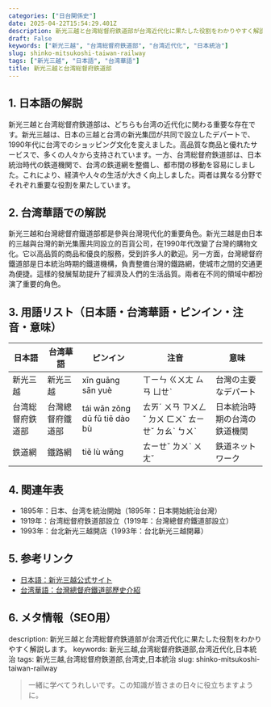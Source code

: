 ```yaml
---
categories: ["日台関係史"]
date: 2025-04-22T15:54:29.401Z
description: 新光三越と台湾総督府鉄道部が台湾近代化に果たした役割をわかりやすく解説します。
draft: False
keywords: ["新光三越", "台湾総督府鉄道部", "台湾近代化", "日本統治"]
slug: shinko-mitsukoshi-taiwan-railway
tags: ["新光三越", "日本語", "台湾華語"]
title: 新光三越と台湾総督府鉄道部
---
```




## 1. 日本語の解説
新光三越と台湾総督府鉄道部は、どちらも台湾の近代化に関わる重要な存在です。新光三越は、日本の三越と台湾の新光集団が共同で設立したデパートで、1990年代に台湾でのショッピング文化を変えました。高品質な商品と優れたサービスで、多くの人々から支持されています。一方、台湾総督府鉄道部は、日本統治時代の鉄道機関で、台湾の鉄道網を整備し、都市間の移動を容易にしました。これにより、経済や人々の生活が大きく向上しました。両者は異なる分野でそれぞれ重要な役割を果たしています。

## 2. 台湾華語での解説
新光三越和台灣總督府鐵道部都是參與台灣現代化的重要角色。新光三越是由日本的三越與台灣的新光集團共同設立的百貨公司，在1990年代改變了台灣的購物文化。它以高品質的商品和優良的服務，受到許多人的歡迎。另一方面，台灣總督府鐵道部是日本統治時期的鐵道機構，負責整備台灣的鐵路網，使城市之間的交通更為便捷。這樣的發展幫助提升了經濟及人們的生活品質。兩者在不同的領域中都扮演了重要的角色。

## 3. 用語リスト（日本語・台湾華語・ピンイン・注音・意味）
| 日本語       | 台湾華語         | ピンイン         | 注音     | 意味                                     |
|--------------|----------------|----------------|----------|------------------------------------------|
| 新光三越     | 新光三越       | xīn guāng sān yuè  | ㄒㄧㄣ ㄍㄨㄤ ㄙㄢ ㄩㄝˋ | 台灣の主要なデパート                       |
| 台湾総督府鉄道部 | 台灣總督府鐵道部 | tái wān zǒng dū fǔ tiě dào bù | ㄊㄞˊ ㄨㄢ ㄗㄨㄥˇ ㄉㄨ ㄈㄨˇ ㄊㄧㄝˇ ㄉㄠˋ ㄅㄨˋ | 日本統治時期の台湾の鉄道機関 |
| 鉄道網       | 鐵路網         | tiě lù wǎng      | ㄊㄧㄝˇ ㄌㄨˋ ㄨㄤˇ    | 鉄道ネットワーク                             |

## 4. 関連年表
- 1895年：日本、台湾を統治開始（1895年：日本開始統治台灣）
- 1919年：台湾総督府鉄道部設立（1919年：台灣總督府鐵道部設立）
- 1993年：台北新光三越開店（1993年：台北新光三越開幕）

## 5. 参考リンク  
- [日本語：新光三越公式サイト](https://www.skm.com.tw/)
- [台湾華語：台灣總督府鐵道部歷史介紹](http://www.railway.gov.tw/)

## 6. メタ情報（SEO用）
description: 新光三越と台湾総督府鉄道部が台湾近代化に果たした役割をわかりやすく解説します。
keywords: 新光三越,台湾総督府鉄道部,台湾近代化,日本統治
tags: 新光三越,台湾総督府鉄道部,台湾史,日本統治
slug: shinko-mitsukoshi-taiwan-railway

>一緒に学べてうれしいです。この知識が皆さまの日々に役立ちますように。